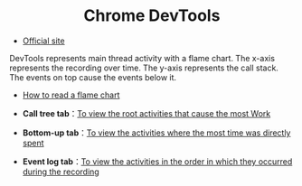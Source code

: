 <h1 align="center">Chrome DevTools</h1>

- [Official site](https://developers.google.com/web/tools/chrome-devtools/evaluate-performance/reference)

DevTools represents main thread activity with a flame chart. The x-axis represents the recording over time. The y-axis represents the call stack. The events on top cause the events below it.

- [How to read a flame chart](https://developers.google.com/web/tools/chrome-devtools/evaluate-performance/reference#main)

- **Call tree tab**：[To view the root activities that cause the most Work](https://developers.google.com/web/tools/chrome-devtools/evaluate-performance/reference#call-tree)

- **Bottom-up tab**：[To view the activities where the most time was directly spent](https://developers.google.com/web/tools/chrome-devtools/evaluate-performance/reference#bottom-up)

- **Event log tab**：[To view the activities in the order in which they occurred during the recording](https://developers.google.com/web/tools/chrome-devtools/evaluate-performance/reference#event-log)
